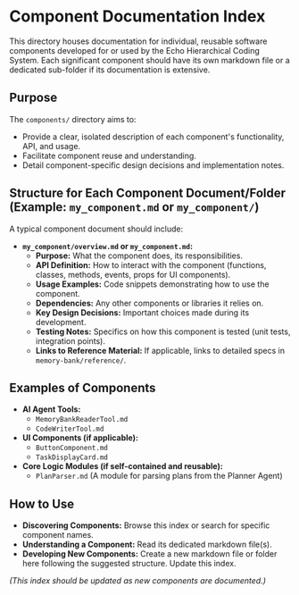# Component Documentation Index

This directory houses documentation for individual, reusable software components developed for or used by the Echo Hierarchical Coding System. Each significant component should have its own markdown file or a dedicated sub-folder if its documentation is extensive.

## Purpose

The `components/` directory aims to:
-   Provide a clear, isolated description of each component's functionality, API, and usage.
-   Facilitate component reuse and understanding.
-   Detail component-specific design decisions and implementation notes.

## Structure for Each Component Document/Folder (Example: `my_component.md` or `my_component/`)

A typical component document should include:

-   **`my_component/overview.md` or `my_component.md`:**
    -   **Purpose:** What the component does, its responsibilities.
    -   **API Definition:** How to interact with the component (functions, classes, methods, events, props for UI components).
    -   **Usage Examples:** Code snippets demonstrating how to use the component.
    -   **Dependencies:** Any other components or libraries it relies on.
    -   **Key Design Decisions:** Important choices made during its development.
    -   **Testing Notes:** Specifics on how this component is tested (unit tests, integration points).
    -   **Links to Reference Material:** If applicable, links to detailed specs in `memory-bank/reference/`.

## Examples of Components

-   **AI Agent Tools:**
    -   `MemoryBankReaderTool.md`
    -   `CodeWriterTool.md`
-   **UI Components (if applicable):**
    -   `ButtonComponent.md`
    -   `TaskDisplayCard.md`
-   **Core Logic Modules (if self-contained and reusable):**
    -   `PlanParser.md` (A module for parsing plans from the Planner Agent)

## How to Use

-   **Discovering Components:** Browse this index or search for specific component names.
-   **Understanding a Component:** Read its dedicated markdown file(s).
-   **Developing New Components:** Create a new markdown file or folder here following the suggested structure. Update this index.

*(This index should be updated as new components are documented.)*